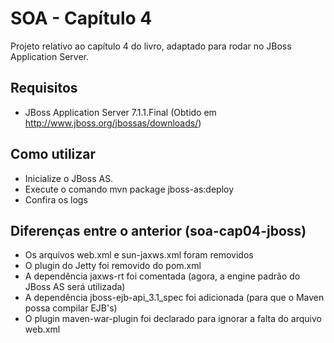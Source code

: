 # SOA - Capítulo 4

Projeto relativo ao capítulo 4 do livro, adaptado para rodar no JBoss Application Server. 

## Requisitos

* JBoss Application Server 7.1.1.Final (Obtido em http://www.jboss.org/jbossas/downloads/)

## Como utilizar

* Inicialize o JBoss AS.
* Execute o comando mvn package jboss-as:deploy
* Confira os logs

## Diferenças entre o anterior (soa-cap04-jboss)

* Os arquivos web.xml e sun-jaxws.xml foram removidos
* O plugin do Jetty foi removido do pom.xml
* A dependência jaxws-rt foi comentada (agora, a engine padrão do JBoss AS será utilizada)
* A dependência jboss-ejb-api_3.1_spec foi adicionada (para que o Maven possa compilar EJB's)
* O plugin maven-war-plugin foi declarado para ignorar a falta do arquivo web.xml